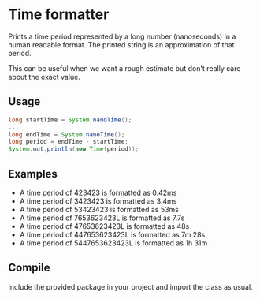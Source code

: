 # Time formatter

Prints a time period represented by a long number (nanoseconds) in a human readable format. The printed string is an approximation of that period.

This can be useful when we want a rough estimate but don't really care about the exact value.

## Usage

```java
long startTime = System.nanoTime();
...
long endTime = System.nanoTime();
long period = endTime - startTime;
System.out.println(new Time(period));

```

## Examples

* A time period of 423423 is formatted as 0.42ms
* A time period of 3423423 is formatted as 3.4ms
* A time period of 53423423 is formatted as 53ms
* A time period of 7653623423L is formatted as 7.7s
* A time period of 47653623423L is formatted as 48s
* A time period of 447653623423L is formatted as 7m 28s
* A time period of 5447653623423L is formatted as 1h 31m

## Compile

Include the provided package in your project and import the class as usual.
